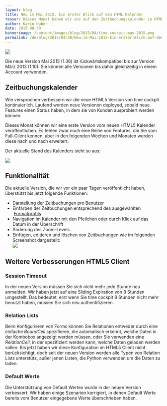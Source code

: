```yaml
---
layout: blog
title: Neu im Mai 2015, Ein erster Blick auf den HTML Kalender
teaser: Dieses Monat haben wir uns auf den Zeitbuchungskalender in HTML5 fokusiert und wir freuen uns, dass wir eine erste Version zur Verfügung stellen können, in der Zeitbuchungen hinzugefügt, editiert und gelöscht werden können, und in der die Zeitbuchungen bereits entsprechend des ausgewählten Formatprofils eingefärbt werden.
author: Karin Huber
date: 2015-00-30
bannerimage: /content/images/blog/2015/04/time-cockpit-may-2015.png
permalink: /de/blog/2015/04/30/Neu-im-Mai-2015-Ein-erster-Blick-auf-den-HTML-Kalender
---
```


<p xmlns="http://www.w3.org/1999/xhtml">
  <img src="{{site.baseurl}}/content/images/blog/2015/04/time-tracking-calendar-week.png" />
</p><p xmlns="http://www.w3.org/1999/xhtml">Die neue Version Mai 2015 (1.36) ist rückwärtskompatibel bis zur Version März 2013 (1.10). Sie können alle Versionen bis dahin gleichzeitig in einem Account verwenden.</p><h2 xmlns="http://www.w3.org/1999/xhtml">Zeitbuchungskalender
<br /></h2><p xmlns="http://www.w3.org/1999/xhtml">Wie versprochen verbessern wir die neue HTML5 Version von time cockpit kontinuierlich. Laufend werden neue Versionen deployed, sobald neue Features einen Status haben, in dem sie von Kunden ausprobiert werden können.</p><p xmlns="http://www.w3.org/1999/xhtml">Dieses Monat können wir eine erste Version vom neuen HTML5 Kalender veröffentlichen. Es fehlen zwar noch eine Reihe von Features, die Sie vom Full-Client kennen, aber in den folgenden Wochen und Monaten werden diese nach und nach erweitert.</p><p xmlns="http://www.w3.org/1999/xhtml">Der aktuelle Stand des Kalenders sieht so aus:<br /></p><p xmlns="http://www.w3.org/1999/xhtml">
  <img src="{{site.baseurl}}/content/images/blog/2015/04/time-tracking-calendar.png" />
</p><h2 xmlns="http://www.w3.org/1999/xhtml">Funktionalität</h2><p xmlns="http://www.w3.org/1999/xhtml">Die aktuelle Version, die wir vor ein paar Tagen veröffentlicht haben, überstützt bis jetzt folgende Funktionen:</p><ul xmlns="http://www.w3.org/1999/xhtml">
  <li>Darstellung der Zeitbuchungen pro Benutzer</li>
  <li>Einfärben der Zeitbuchungen entsprechend des ausgewählten  <a href="https://help.timecockpit.com/?topic=html/95b1ce59-c4ec-461a-ba9b-cb978295c3de.htm" target="_blank">Formatprofils</a></li>
  <li>Navigation im Kalender mit den Pfeilchen oder durch Klick auf das Datum in der Überschrift</li>
  <li>Änderung des Zoom-Levels</li>
  <li>Einfügen, editieren und löschen von Zeitbuchungen wie im folgenden Screenshot dargestellt:
<br /><img src="{{site.baseurl}}/content/images/blog/2015/04/edit-time-sheet-entry.png" /></li>
</ul><h2 xmlns="http://www.w3.org/1999/xhtml">Weitere Verbesserungen HTML5 Client </h2><h3 xmlns="http://www.w3.org/1999/xhtml">Session Timeout
<br /></h3><p xmlns="http://www.w3.org/1999/xhtml">In der neuen Version müssen Sie sich nicht mehr jede Stunde neu anmelden. Wir haben jetzt auf eine Sliding Expiration von 8 Stunden umgestellt. Das bedeutet, erst wenn Sie time cockpit 8 Stunden nicht mehr benutzt haben, müssen Sie sich neu authentifizieren.</p><h3 xmlns="http://www.w3.org/1999/xhtml">Relation Lists</h3><p xmlns="http://www.w3.org/1999/xhtml">Beim Konfigurieren von Forms können Sie Relationen entweder durch eine einfache <em>BoundCell</em> spezifieren, die automatisch erkennt, welche Daten in der Kombobox angezeigt werden müssen, oder Sie verwenden eine <em>RelationCell</em>, in der spezifiziert werden kann, welche Daten geladen werden sollen. Bis jetzt haben wir diese Konfiguration im HTML5 Client nicht berücksichtigt, doch seit der neuen Version werden alle Typen von Relation Lists unterstütz, außer jenen Listen, die Python verwenden um die Daten zu laden.</p><h3 xmlns="http://www.w3.org/1999/xhtml">Default Werte</h3><p xmlns="http://www.w3.org/1999/xhtml">Die Unterstützung von Default Werten wurde in der neuen Version verbessert. Wir haben einige Szenarien korrigiert, in denen Default Werte bereits vom Benutzer eingegebene Werte überschrieben haben.</p>